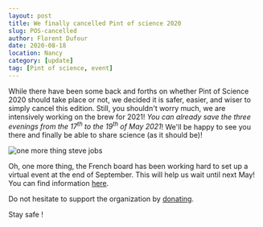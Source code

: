 ```yaml
---
layout: post
title: We finally cancelled Pint of science 2020
slug: POS-cancelled
author: Florent Dufour
date: 2020-08-18
location: Nancy
category: [update]
tag: [Pint of science, event]
---
```


While there have been some back and forths on whether Pint of Science 2020 should take place or not, we decided it is safer, easier, and wiser to simply cancel this edition. Still, you shouldn't worry much, we are intensively working on the brew for 2021<!--more-->! <em>You can already save the three evenings from the 17<sup>th</sup> to the 19<sup>th</sup> of May 2021</em>! We'll be happy to see you there and finally be able to share science (as it should be)!

![one more thing steve jobs](https://media.idownloadblog.com/wp-content/uploads/2015/08/Steve-Jobs-One-More-Thing.jpg)

Oh, one more thing, the French board has been working hard to set up a virtual event at the end of September. This will help us wait until next May! You can find information [here](https://pintofscience.com).

Do not hesitate to support the organization by [donating](https://pintofscience.com/donate/).

Stay safe !